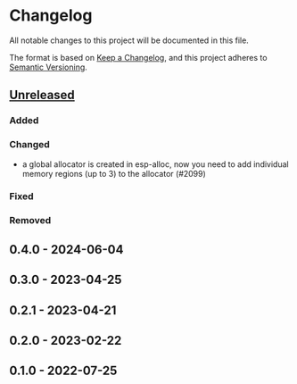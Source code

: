 # Changelog

All notable changes to this project will be documented in this file.

The format is based on [Keep a Changelog](https://keepachangelog.com/en/1.0.0/),
and this project adheres to [Semantic Versioning](https://semver.org/spec/v2.0.0.html).

## [Unreleased]

### Added

### Changed

- a global allocator is created in esp-alloc, now you need to add individual memory regions (up to 3) to the allocator (#2099)

### Fixed

### Removed

## 0.4.0 - 2024-06-04

## 0.3.0 - 2023-04-25

## 0.2.1 - 2023-04-21

## 0.2.0 - 2023-02-22

## 0.1.0 - 2022-07-25

[Unreleased]: https://github.com/esp-rs/esp-hal/commits/main/esp-aloc?since=2024-06-05
